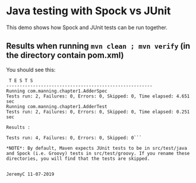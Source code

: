 # Java testing with Spock vs JUnit

This demo shows how Spock and JUnit tests can be run together. 

## Results when running `mvn clean ; mvn verify` (in the directory contain pom.xml)
You should see this:
```-------------------------------------------------------
 T E S T S
-------------------------------------------------------
Running com.manning.chapter1.AdderSpec
Tests run: 2, Failures: 0, Errors: 0, Skipped: 0, Time elapsed: 4.651 sec
Running com.manning.chapter1.AdderTest
Tests run: 2, Failures: 0, Errors: 0, Skipped: 0, Time elapsed: 0.251 sec

Results :

Tests run: 4, Failures: 0, Errors: 0, Skipped: 0```

*NOTE*: By default, Maven expects JUnit tests to be in src/test/java and Spock (i.e. Groovy) tests in src/test/groovy. If you rename these directories, you will find that the tests are skipped.


JeremyC 11-07-2019
